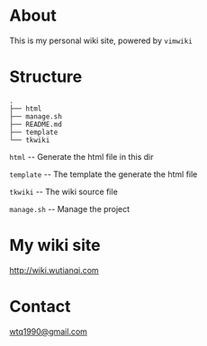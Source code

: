 # About #
This is my personal wiki site, powered by `vimwiki`

# Structure #
	.
	├── html
	├── manage.sh
	├── README.md
	├── template
	└── tkwiki

`html` -- Generate the html file in this dir

`template` -- The template the generate the html file

`tkwiki` -- The wiki source file

`manage.sh` -- Manage the project 

# My wiki site #
http://wiki.wutianqi.com

# Contact #
wtq1990@gmail.com
